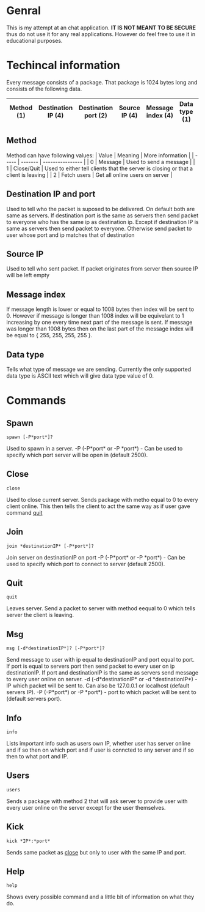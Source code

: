 # Genral
This is my attempt at an chat application. 
**IT IS NOT MEANT TO BE SECURE** thus do not use it for any real applications.
However do feel free to use it in educational purposes.

# Techincal information
Every message consists of a package. That package is 1024 bytes long and consists of the following data.

| Method (1) | Destination IP (4) | Destination port (2) | Source IP (4) | Message index (4) | Data type (1) | Data (1008) |
| ---------- | ------------------ | -------------------- | ------------- | ----------------- | ------------- | ----------- |


## Method
Method can have following values:
| Value | Meaning | More information |
| ----- | ------- | ---------------- |
| 0 | Message | Used to send a message |
| 1 | Close/Quit | Used to either tell clients that the server is closing or that a client is leaving |
| 2 | Fetch users | Get all online users on server |

## Destination IP and port
Used to tell who the packet is suposed to be delivered.
On default both are same as servers.
If destination port is the same as servers then send packet to everyone who has the same ip as destination ip. Except if destination IP is same as servers then send packet to everyone.
Otherwise send packet to user whose port and ip matches that of destination

## Source IP
Used to tell who sent packet. If packet originates from server then source IP will be left empty

## Message index
If message length is lower or equal to 1008 bytes then index will be sent to 0.
However if message is longer than 1008 index will be equivelant to 1 increasing by one every time next part of the message is sent.
If message was longer than 1008 bytes then on the last part of the message index will be equal to { 255, 255, 255, 255 }.

## Data type
Tells what type of message we are sending.
Currently the only supported data type is ASCII text which will give data type value of 0.


# Commands

## Spawn
`spawn [-P*port*]?`

Used to spawn in a server.
  -P (-P\*port\* or -P \*port\*) - Can be used to specify which port server will be open in (default 2500).

## Close
`close`

Used to close current server.
Sends package with metho equal to 0 to every client online. This then tells the client to act the same way as if user gave command [quit](#quit)

## Join
`join *destinationIP* [-P*port*]?`

Join server on destinationIP on port
    -P (-P\*port\* or -P \*port\*) - Can be used to specify which port to connect to server (default 2500).

## Quit
`quit`

Leaves server.
Send a packet to server with method eequal to 0 which tells server the client is leaving.

## Msg
`msg [-d*destinationIP*]? [-P*port*]?`

Send message to user with ip equal to destinationIP and port equal to port. 
If port is equal to servers port then send packet to every user on ip destinationIP.
If port and destinationIP is the same as servers send message to every user online on server.
  -d (-d\*destinationIP\* or -d \*destinationIP\*) - IP which packet will be sent to. Can also be 127.0.0.1 or localhost (default servers IP).
  -P (-P\*port\*) or -P \*port\*) - port to which packet will be sent to (default servers port).

## Info
`info`

Lists important info such as users own IP, whether user has server online and if so then on which port and if user is conncted to any server and if so then to what port and IP.

## Users
`users`

Sends a package with method 2 that will ask server to provide user with every user online on the server except for the user themselves.

## Kick
`kick *IP*:*port*`

Sends same packet as [close](#close) but only to user with the same IP and port.

## Help
`help`

Shows every possible command and a little bit of information on what they do.
